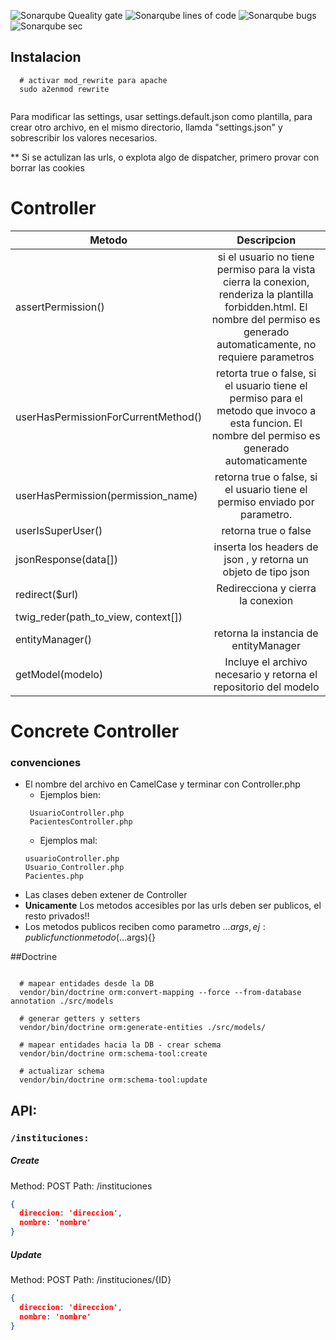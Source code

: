 

![Sonarqube Queality gate](https://sonarqube.debuguear.com/api/project_badges/measure?project=hospital-korn&metric=alert_status "Quality Gate")
![Sonarqube lines of code](https://sonarqube.debuguear.com/api/project_badges/measure?project=hospital-korn&metric=ncloc "Lines of code")
![Sonarqube bugs](https://sonarqube.debuguear.com/api/project_badges/measure?project=hospital-korn&metric=bugs "Sonarqube bugs")
![Sonarqube sec](https://sonarqube.debuguear.com/api/project_badges/measure?project=hospital-korn&metric=security_rating "Sonarqube security")



## Instalacion
```
  # activar mod_rewrite para apache
  sudo a2enmod rewrite


```
Para modificar las settings, usar settings.default.json como plantilla,
para crear otro archivo, en el mismo directorio, llamda "settings.json"
y sobrescribir los valores necesarios.

** Si se actulizan las urls, o explota algo de dispatcher, primero provar con borrar las cookies

# Controller
| Metodo        |  Descripcion             | 
| ------------- |:-------------:|
| assertPermission()   | si el usuario no tiene permiso para la vista cierra la conexion, renderiza la plantilla forbidden.html. El nombre del permiso es generado automaticamente, no requiere parametros| 
| userHasPermissionForCurrentMethod()   | retorta true o false, si el usuario tiene el permiso para el metodo que invoco a esta funcion. El nombre del permiso es generado automaticamente   |  
| userHasPermission(permission_name) | retorna true o false, si el usuario tiene el permiso enviado por parametro.| 
| userIsSuperUser() | retorna true o false | 
| jsonResponse(data[]) | inserta los headers de json , y retorna un objeto de tipo json | 
| redirect($url) | Redirecciona y cierra la conexion | 
| twig_reder(path_to_view, context[]) | |
| entityManager() | retorna la instancia de entityManager |
| getModel(modelo)  | Incluye el archivo necesario y retorna el repositorio del modelo |



# Concrete Controller
### convenciones
 - El nombre del archivo en CamelCase y terminar con Controller.php  
    - Ejemplos bien:
    ```
     UsuarioController.php 
     PacientesController.php
     ```
    - Ejemplos mal:     
    ``` 
    usuarioController.php 
    Usuario_Controller.php 
    Pacientes.php
     ```
 - Las clases deben extener de  Controller
 - **Unicamente** Los metodos accesibles por las urls deben ser publicos, el resto privados!!
 - Los metodos publicos reciben como parametro ...$args , ej : public function metodo(...$args){}
 
##Doctrine
```
  
  # mapear entidades desde la DB
  vendor/bin/doctrine orm:convert-mapping --force --from-database annotation ./src/models
  
  # generar getters y setters
  vendor/bin/doctrine orm:generate-entities ./src/models/
  
  # mapear entidades hacia la DB - crear schema
  vendor/bin/doctrine orm:schema-tool:create
  
  # actualizar schema
  vendor/bin/doctrine orm:schema-tool:update
```

## API:

### `/instituciones:`
##### Create  
Method: POST
Path: /instituciones
```json
{
  direccion: 'direccion',
  nombre: 'nombre'
}
```

##### Update  
Method: POST
Path: /instituciones/{ID}

```json
{
  direccion: 'direccion',
  nombre: 'nombre'
}
```




